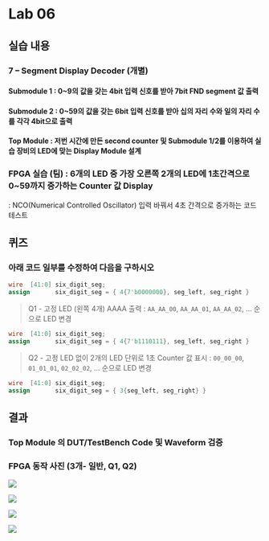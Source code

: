 # Lab 06
## 실습 내용
### **7 – Segment Display Decoder (개별)**
#### **Submodule 1** : 0~9의 값을 갖는 4bit 입력 신호를 받아 7bit FND  segment  값 출력
#### **Submodule 2** : 0~59의 값을 갖는 6bit 입력 신호를 받아 십의 자리 수와 일의 자리 수를 각각 4bit으로 출력
#### **Top Module** : 저번 시간에 만든 second counter  및 Submodule 1/2를 이용하여 실습 장비의 LED에 맞는 Display Module 설계
### FPGA 실습 (팀) : 6개의 LED 중 가장 오른쪽 2개의 LED에 1초간격으로 0~59까지 증가하는 Counter 값 Display
: NCO(Numerical Controlled Oscillator) 입력 바꿔서 4초 간격으로 증가하는 코드 테스트

## 퀴즈 
### 아래 코드 일부를 수정하여 다음을 구하시오 
```verilog 
wire  [41:0] six_digit_seg; 
assign       six_digit_seg = { 4{7'b0000000}, seg_left, seg_right } 
``` 
> Q1 - 고정 LED (왼쪽 4개) AAAA 출력 : `AA_AA_00`, `AA_AA_01`, `AA_AA_02`, … 순으로 LED 변경
```verilog
wire  [41:0] six_digit_seg; 
assign       six_digit_seg = { 4{7'b1110111}, seg_left, seg_right } 
```
> Q2 - 고정 LED 없이 2개의 LED 단위로 1초 Counter 값 표시 : `00_00_00`, `01_01_01`, `02_02_02`, … 순으로 LED 변경
```verilog
wire  [41:0] six_digit_seg; 
assign       six_digit_seg = { 3{seg_left, seg_right} } 
``` 

## 결과 
### **Top Module 의 DUT/TestBench Code 및 Waveform 검증**
### **FPGA 동작 사진 (3개- 일반, Q1, Q2)**

![](https://github.com/jungeun0/logic_design/blob/master/project%2006/12312321213213.PNG)

![](https://github.com/jungeun0/logic_design/blob/master/project%2006/result.jpg)

![](https://github.com/jungeun0/logic_design/blob/master/project%2006/q2.jpg)

![](https://github.com/jungeun0/logic_design/blob/master/project%2006/q3.jpg)
